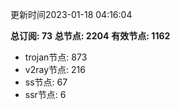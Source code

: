 更新时间2023-01-18 04:16:04

**总订阅: 73**
**总节点: 2204**
**有效节点: 1162**
- trojan节点: 873
- v2ray节点: 216
- ss节点: 67
- ssr节点: 6
